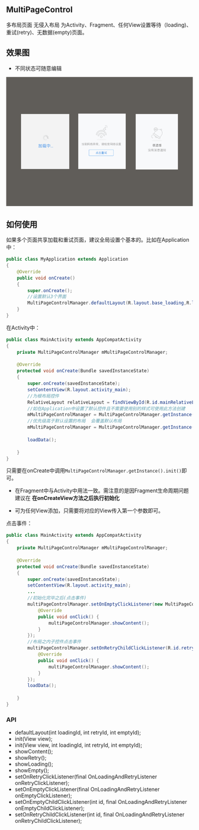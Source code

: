 ## MultiPageControl
多布局页面 无侵入布局 为Activity、Fragment、任何View设置等待（loading)、重试(retry)、无数据(empty)页面。



## 效果图

* 不同状态可随意编辑

<img src="imgs/effectpicture.png" />



## 如何使用

如果多个页面共享加载和重试页面，建议全局设置个基本的。比如在Application中：

```java
public class MyApplication extends Application
{
    @Override
    public void onCreate()
    {
        super.onCreate();
        //设置默认3个界面
        MultiPageControlManager.defaultLayout(R.layout.base_loading,R.layout.base_retry,R.layout.base_empty);
    }
}
```

在Activity中：

```java
public class MainActivity extends AppCompatActivity
{
    private MultiPageControlManager mMultiPageControlManager;

    @Override
    protected void onCreate(Bundle savedInstanceState)
    {
        super.onCreate(savedInstanceState);
        setContentView(R.layout.activity_main);
        //为根布局控件
        RelativeLayout relativeLayout = findViewById(R.id.mainRelativeLayout);
        //如在Application中设置了默认控件且不需要使用别的样式可使用此方法创建
        mMultiPageControlManager = MultiPageControlManager.getInstance().init(relativeLayout);
        //优先级高于默认设置的布局  会覆盖默认布局
        mMultiPageControlManager = MultiPageControlManager.getInstance().init(relativeLayout,R.layout.base_loading,R.layout.base_retry,R.layout.base_empty);

        loadData();

    }
}
```

只需要在onCreate中调用`MultiPageControlManager.getInstance().init()`即可。

* 在Fragment中与Activity中用法一致。需注意的是因Fragment生命周期问题建议在 **在onCreateView方法之后执行初始化**

* 可为任何View添加，只需要将对应的View传入第一个参数即可。

点击事件：

```java
public class MainActivity extends AppCompatActivity
{
    private MultiPageControlManager mMultiPageControlManager;

    @Override
    protected void onCreate(Bundle savedInstanceState)
    {
        super.onCreate(savedInstanceState);
        setContentView(R.layout.activity_main);
        ...
        //初始化完毕之后(点击事件)
        multiPageControlManager.setOnEmptyClickListener(new MultiPageControlManager.OnLoadingAndRetryListener() {
            @Override
            public void onClick() {
                multiPageControlManager.showContent();
            }
        });
        //布局之内子控件点击事件
        multiPageControlManager.setOnRetryChildClickListener(R.id.retryButton, new MultiPageControlManager.OnLoadingAndRetryListener() {
            @Override
            public void onClick() {
                multiPageControlManager.showContent();
            }
        });
        loadData();

    }
}
```


### API

* defaultLayout(int loadingId, int retryId, int emptyId);
* init(View view);
* init(View view, int loadingId, int retryId, int emptyId);
* showContent();
* showRetry();
* showLoading();
* showEmpty();
* setOnRetryClickListener(final OnLoadingAndRetryListener onRetryClickListener);
* setOnEmptyClickListener(final OnLoadingAndRetryListener onEmptyClickListener);
* setOnEmptyChildClickListener(int id, final OnLoadingAndRetryListener onEmptyChildClickListener);
* setOnRetryChildClickListener(int id, final OnLoadingAndRetryListener onRetryChildClickListener);